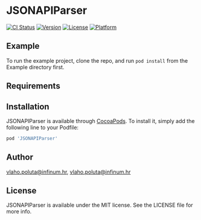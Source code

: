 # JSONAPIParser

[![CI Status](http://img.shields.io/travis/vlaho.poluta@infinum.hr/JSONAPIParser.svg?style=flat)](https://travis-ci.org/vlaho.poluta@infinum.hr/JSONAPIParser)
[![Version](https://img.shields.io/cocoapods/v/JSONAPIParser.svg?style=flat)](http://cocoapods.org/pods/JSONAPIParser)
[![License](https://img.shields.io/cocoapods/l/JSONAPIParser.svg?style=flat)](http://cocoapods.org/pods/JSONAPIParser)
[![Platform](https://img.shields.io/cocoapods/p/JSONAPIParser.svg?style=flat)](http://cocoapods.org/pods/JSONAPIParser)

## Example

To run the example project, clone the repo, and run `pod install` from the Example directory first.

## Requirements

## Installation

JSONAPIParser is available through [CocoaPods](http://cocoapods.org). To install
it, simply add the following line to your Podfile:

```ruby
pod 'JSONAPIParser'
```

## Author

vlaho.poluta@infinum.hr, vlaho.poluta@infinum.hr

## License

JSONAPIParser is available under the MIT license. See the LICENSE file for more info.
